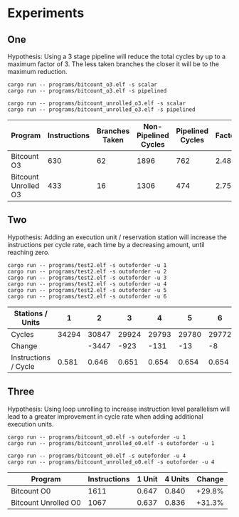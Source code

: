 # Experiments

## One

Hypothesis: Using a 3 stage pipeline will reduce the total cycles by up to a maximum factor of 3. The less taken branches the closer it will be to the maximum reduction.

```
cargo run -- programs/bitcount_o3.elf -s scalar
cargo run -- programs/bitcount_o3.elf -s pipelined

cargo run -- programs/bitcount_unrolled_o3.elf -s scalar
cargo run -- programs/bitcount_unrolled_o3.elf -s pipelined
```

| Program           | Instructions | Branches Taken | Non-Pipelined Cycles | Pipelined Cycles | Factor |
|-------------------|--------------|----------------|----------------------|------------------|--------|
| Bitcount O3          | 630         | 62            | 1896                 | 762             | 2.488  |
| Bitcount Unrolled O3 | 433         | 16             | 1306                 | 474             | 2.755  |

## Two

Hypothesis: Adding an execution unit / reservation station will increase the instructions per cycle rate, each time by a decreasing amount, until reaching zero.

```
cargo run -- programs/test2.elf -s outoforder -u 1
cargo run -- programs/test2.elf -s outoforder -u 2
cargo run -- programs/test2.elf -s outoforder -u 3
cargo run -- programs/test2.elf -s outoforder -u 4
cargo run -- programs/test2.elf -s outoforder -u 5
cargo run -- programs/test2.elf -s outoforder -u 6
```

| Stations / Units     | 1     | 2     | 3     | 4     | 5     | 6     | 7     |
|----------------------|-------|-------|-------|-------|-------|-------|-------|
| Cycles               | 34294 | 30847 | 29924 | 29793 | 29780 | 29772 | 29772 |
| Change               |       | -3447 | -923  | -131  | -13   | -8    | 0     |
| Instructions / Cycle | 0.581 | 0.646 | 0.651 | 0.654 | 0.654 | 0.654 | 0.654 |


## Three

Hypothesis: Using loop unrolling to increase instruction level parallelism will lead to a greater improvement in cycle rate when adding additional execution units.

```
cargo run -- programs/bitcount_o0.elf -s outoforder -u 1
cargo run -- programs/bitcount_unrolled_o0.elf -s outoforder -u 1

cargo run -- programs/bitcount_o0.elf -s outoforder -u 4
cargo run -- programs/bitcount_unrolled_o0.elf -s outoforder -u 4
```

| Program              | Instructions | 1 Unit | 4 Units | Change |
|----------------------|--------------|--------|---------|--------|
| Bitcount O0          | 1611         | 0.647  | 0.840   | +29.8% |
| Bitcount Unrolled O0 | 1067         | 0.637  | 0.836   | +31.3% |
